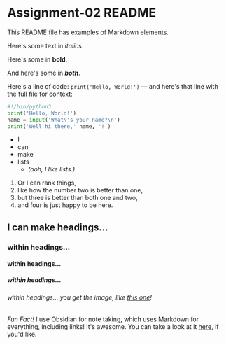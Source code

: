 # Assignment-02 README
This README file has examples of Markdown elements.

Here's some text in *italics*.

Here's some in **bold**.

And here's some in ***both***.

Here's a line of code: `print('Hello, World!')`
— and here's that line with the full file for context:
```python
#!/bin/python3
print('Hello, World!')
name = input('What\'s your name?\n')
print('Well hi there,' name, '!')
```

- I
- can
- make
- lists
	- *(ooh, I like lists.)*

1. Or I can rank things,
2. like how the number two is better than one,
3. but three is better than both one and two,
4. and four is just happy to be here.

## I can make headings...
### within headings...
#### within headings...
##### within headings...
###### within headings... you get the image, like [this one](../assignment-01/mart341-workspace-screenshot.jpg)!

*Fun Fact!* I use Obsidian for note taking, which uses Markdown for everything, including links! It's awesome. You can take a look at it [here](https://obsidian.md), if you'd like.
